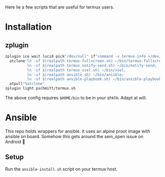 Here lie a few scripts that are useful for termux users.

# Installation

## zplugin

```bash
zplugin ice wait lucid pick"/dev/null" if"command -v termux-info >/dev/null" \
  atclone'ln -sf $(realpath termux-fullscreen.sh) ~/bin/termux-fullscreen;
          ln -sf $(realpath termux_notify-send.sh) ~/bin/notify-send;
          ln -sf $(realpath termux_xsel.sh) ~/bin/xsel;
          ln -sf $(realpath ansible.sh) ~/bin/ansible;
          ln -sf $(realpath ansible-playbook.sh) ~/bin/ansible-playbook;' \
  atpull"%atclone"
zplugin light pschmitt/termux.sh
```

The above config requires `$HOME/bin` to be in your `$PATH`. Adapt at will.

# Ansible

This repo holds wrappers for ansible. It uses an alpine proot image with
ansible on board. Somehow this gets around the sem_open issue on Android 🤷

## Setup

Run the `ansible-install.sh` script on your termux host.
